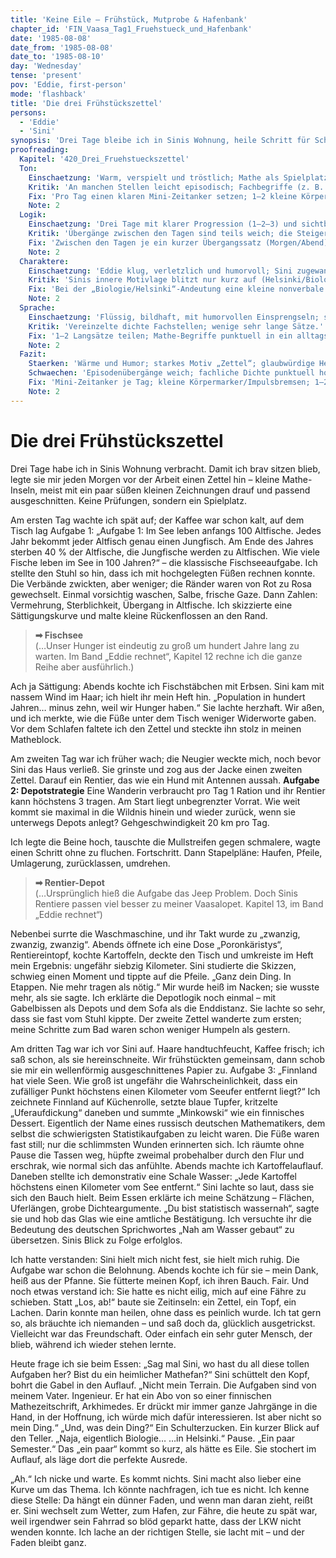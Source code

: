 ```yaml
---
title: 'Keine Eile – Frühstück, Mutprobe & Hafenbank'
chapter_id: 'FIN_Vaasa_Tag1_Fruehstueck_und_Hafenbank'
date: '1985-08-08'
date_from: '1985-08-08'
date_to: '1985-08-10'
day: 'Wednesday'
tense: 'present'
pov: 'Eddie, first-person'
mode: 'flashback'
title: 'Die drei Frühstückszettel'
persons:
  - 'Eddie'
  - 'Sini'
synopsis: 'Drei Tage bleibe ich in Sinis Wohnung, heile Schritt für Schritt und löse jeden Morgen einen liebevoll gebastelten Mathe‑Zettel – vom Fischsee über die Depotstrategie bis zur finnischen Seenplatte; Kochen, Lachen und kleine Fortschritte werden unser Rhythmus.'
proofreading:
  Kapitel: '420_Drei_Fruehstueckszettel'
  Ton:
    Einschaetzung: 'Warm, verspielt und tröstlich; Mathe als Spielplatz, Alltag als Heilraum.'
    Kritik: 'An manchen Stellen leicht episodisch; Fachbegriffe (z. B. „Minkowski“) tragen Humor, könnten aber kurz erdet werden.'
    Fix: 'Pro Tag einen klaren Mini‑Zeitanker setzen; 1–2 kleine Körpermarker der Heilung/Überforderung zeigen; Fachbegriff einmal knapp in Alltagssprache spiegeln.'
    Note: 2
  Logik:
    Einschaetzung: 'Drei Tage mit klarer Progression (1–2–3) und sichtbarem Heilungsverlauf.'
    Kritik: 'Übergänge zwischen den Tagen sind teils weich; die Steigerung der „Einsätze“ (von Zettel zu Zettel) bleibt implizit.'
    Fix: 'Zwischen den Tagen je ein kurzer Übergangssatz (Morgen/Abend) setzen; beim dritten Zettel die körperliche Leichtigkeit explizit markieren (z. B. Schrittfolge, Tempo).'
    Note: 2
  Charaktere:
    Einschaetzung: 'Eddie klug, verletzlich und humorvoll; Sini zugewandt, klug führend, liebevoll streng.'
    Kritik: 'Sinis innere Motivlage blitzt nur kurz auf (Helsinki/Biologie, Vater); Eddies Stolz vs. Dankbarkeit könnte an einer Stelle kantiger reiben.'
    Fix: 'Bei der „Biologie/Helsinki“-Andeutung eine kleine nonverbale Reaktion einbauen (Blick/Hand); eine kurze Reibungsstelle bei Eddie (Impuls, sofort aufzubrechen) mit sanftem Abbremsen durch Sini kontern.'
    Note: 2
  Sprache:
    Einschaetzung: 'Flüssig, bildhaft, mit humorvollen Einsprengseln; stimmiger Ich‑Duktus.'
    Kritik: 'Vereinzelte dichte Fachstellen; wenige sehr lange Sätze.'
    Fix: '1–2 Langsätze teilen; Mathe‑Begriffe punktuell in ein alltagssprachliches Bild überführen; Jugendsound an zwei Stellen kurz aufblitzen lassen.'
    Note: 2
  Fazit:
    Staerken: 'Wärme und Humor; starkes Motiv „Zettel“; glaubwürdige Heilungsprogression; zarte Intimität.'
    Schwaechen: 'Episodenübergänge weich; fachliche Dichte punktuell hoch; Reibung stellenweise zu glatt.'
    Fix: 'Mini‑Zeitanker je Tag; kleine Körpermarker/Impulsbremsen; 1–2 Sätze straffen/übersetzen.'
    Note: 2
---
```


# Die drei Frühstückszettel

Drei Tage habe ich in Sinis Wohnung verbracht. Damit ich brav sitzen blieb,
legte sie mir jeden Morgen vor der Arbeit einen Zettel hin – kleine
Mathe-Inseln, meist mit ein paar süßen kleinen Zeichnungen drauf und passend
ausgeschnitten. Keine Prüfungen, sondern ein Spielplatz.

Am ersten Tag wachte ich spät auf; der Kaffee war schon kalt, auf dem Tisch lag
Aufgabe 1: „Aufgabe 1: Im See leben anfangs 100 Altfische. Jedes Jahr bekommt
jeder Altfisch genau einen Jungfisch. Am Ende des Jahres sterben 40 % der
Altfische, die Jungfische werden zu Altfischen. Wie viele Fische leben im See in
100 Jahren?“ – die klassische Fischseeaufgabe. Ich stellte den Stuhl so hin,
dass ich mit hochgelegten Füßen rechnen konnte. Die Verbände zwickten, aber
weniger; die Ränder waren von Rot zu Rosa gewechselt. Einmal vorsichtig waschen,
Salbe, frische Gaze. Dann Zahlen: Vermehrung, Sterblichkeit, Übergang in
Altfische. Ich skizzierte eine Sättigungskurve und malte kleine Rückenflossen an
den Rand.

> **➡ Fischsee**\
> (…Unser Hunger ist eindeutig zu groß um hundert Jahre lang zu warten. Im Band „Eddie rechnet“, Kapitel 12 rechne ich die ganze Reihe aber ausführlich.)

Ach ja Sättigung: Abends kochte ich Fischstäbchen mit Erbsen. Sini kam mit
nassem Wind im Haar; ich hielt ihr mein Heft hin. „Population in hundert Jahren…
minus zehn, weil wir Hunger haben.“ Sie lachte herzhaft. Wir aßen, und ich
merkte, wie die Füße unter dem Tisch weniger Widerworte gaben. Vor dem Schlafen
faltete ich den Zettel und steckte ihn stolz in meinen Matheblock.

Am zweiten Tag war ich früher wach; die Neugier weckte mich, noch bevor Sini das
Haus verließ. Sie grinste und zog aus der Jacke einen zweiten Zettel. Darauf ein
Rentier, das wie ein Hund mit Antennen aussah. **Aufgabe 2: Depotstrategie**
Eine Wanderin verbraucht pro Tag 1 Ration und ihr Rentier kann höchstens 3
tragen. Am Start liegt unbegrenzter Vorrat. Wie weit kommt sie maximal in die
Wildnis hinein und wieder zurück, wenn sie unterwegs Depots anlegt?
Gehgeschwindigkeit 20 km pro Tag.

Ich legte die Beine hoch, tauschte die Mullstreifen gegen schmalere, wagte einen
Schritt ohne zu fluchen. Fortschritt. Dann Stapelpläne: Haufen, Pfeile,
Umlagerung, zurücklassen, umdrehen.

> **➡ Rentier-Depot**\
> (…Ursprünglich hieß die Aufgabe das Jeep Problem. Doch Sinis Rentiere passen viel besser zu meiner Vaasalopet. Kapitel 13, im Band „Eddie rechnet“)

Nebenbei surrte die Waschmaschine, und ihr Takt wurde zu „zwanzig, zwanzig,
zwanzig“. Abends öffnete ich eine Dose „Poronkäristys“, Rentiereintopf, kochte
Kartoffeln, deckte den Tisch und umkreiste im Heft mein Ergebnis: ungefähr
siebzig Kilometer. Sini studierte die Skizzen, schwieg einen Moment und tippte
auf die Pfeile. „Ganz dein Ding. In Etappen. Nie mehr tragen als nötig.“ Mir
wurde heiß im Nacken; sie wusste mehr, als sie sagte. Ich erklärte die
Depotlogik noch einmal – mit Gabelbissen als Depots und dem Sofa als die
Enddistanz. Sie lachte so sehr, dass sie fast vom Stuhl kippte. Der zweite
Zettel wanderte zum ersten; meine Schritte zum Bad waren schon weniger Humpeln
als gestern.

Am dritten Tag war ich vor Sini auf. Haare handtuchfeucht, Kaffee frisch; ich
saß schon, als sie hereinschneite. Wir frühstückten gemeinsam, dann schob sie
mir ein wellenförmig ausgeschnittenes Papier zu. Aufgabe 3: „Finnland hat viele
Seen. Wie groß ist ungefähr die Wahrscheinlichkeit, dass ein zufälliger Punkt
höchstens einen Kilometer vom Seeufer entfernt liegt?“ Ich zeichnete Finnland
auf Küchenrolle, setzte blaue Tupfer, kritzelte „Uferaufdickung“ daneben und
summte „Minkowski“ wie ein finnisches Dessert. Eigentlich der Name eines
russisch deutschen Mathematikers, dem selbst die schwierigsten Statistikaufgaben
zu leicht waren. Die Füße waren fast still; nur die schlimmsten Wunden
erinnerten sich. Ich räumte ohne Pause die Tassen weg, hüpfte zweimal
probehalber durch den Flur und erschrak, wie normal sich das anfühlte. Abends
machte ich Kartoffelauflauf. Daneben stellte ich demonstrativ eine Schale
Wasser: „Jede Kartoffel höchstens einen Kilometer vom See entfernt.“ Sini lachte
so laut, dass sie sich den Bauch hielt. Beim Essen erklärte ich meine Schätzung
– Flächen, Uferlängen, grobe Dichteargumente. „Du bist statistisch wassernah“,
sagte sie und hob das Glas wie eine amtliche Bestätigung. Ich versuchte ihr die
Bedeutung des deutschen Sprichwortes „Nah am Wasser gebaut“ zu übersetzen. Sinis
Blick zu Folge erfolglos.

Ich hatte verstanden: Sini hielt mich nicht fest, sie hielt mich ruhig. Die
Aufgabe war schon die Belohnung. Abends kochte ich für sie – mein Dank, heiß aus
der Pfanne. Sie fütterte meinen Kopf, ich ihren Bauch. Fair. Und noch etwas
verstand ich: Sie hatte es nicht eilig, mich auf eine Fähre zu schieben. Statt
„Los, ab!“ baute sie Zeitinseln: ein Zettel, ein Topf, ein Lachen. Darin konnte
man heilen, ohne dass es peinlich wurde. Ich tat gern so, als bräuchte ich
niemanden – und saß doch da, glücklich ausgetrickst. Vielleicht war das
Freundschaft. Oder einfach ein sehr guter Mensch, der blieb, während ich wieder
stehen lernte.

Heute frage ich sie beim Essen: „Sag mal Sini, wo hast du all diese tollen
Aufgaben her? Bist du ein heimlicher Mathefan?“ Sini schüttelt den Kopf, bohrt
die Gabel in den Auflauf. „Nicht mein Terrain. Die Aufgaben sind von meinem
Vater. Ingenieur. Er hat ein Abo von so einer finnischen Mathezeitschrift,
Arkhimedes. Er drückt mir immer ganze Jahrgänge in die Hand, in der Hoffnung,
ich würde mich dafür interessieren. Ist aber nicht so mein Ding.“ „Und, was dein
Ding?“ Ein Schulterzucken. Ein kurzer Blick auf den Teller. „Naja, eigentlich
Biologie… …in Helsinki.“ Pause. „Ein paar Semester.“ Das „ein paar“ kommt so
kurz, als hätte es Eile. Sie stochert im Auflauf, als läge dort die perfekte
Ausrede.

„Ah.“ Ich nicke und warte. Es kommt nichts. Sini macht also lieber eine Kurve um
das Thema. Ich könnte nachfragen, ich tue es nicht. Ich kenne diese Stelle: Da
hängt ein dünner Faden, und wenn man daran zieht, reißt er. Sini wechselt zum
Wetter, zum Hafen, zur Fähre, die heute zu spät war, weil irgendwer sein Fahrrad
so blöd geparkt hatte, dass der LKW nicht wenden konnte. Ich lache an der
richtigen Stelle, sie lacht mit – und der Faden bleibt ganz.
